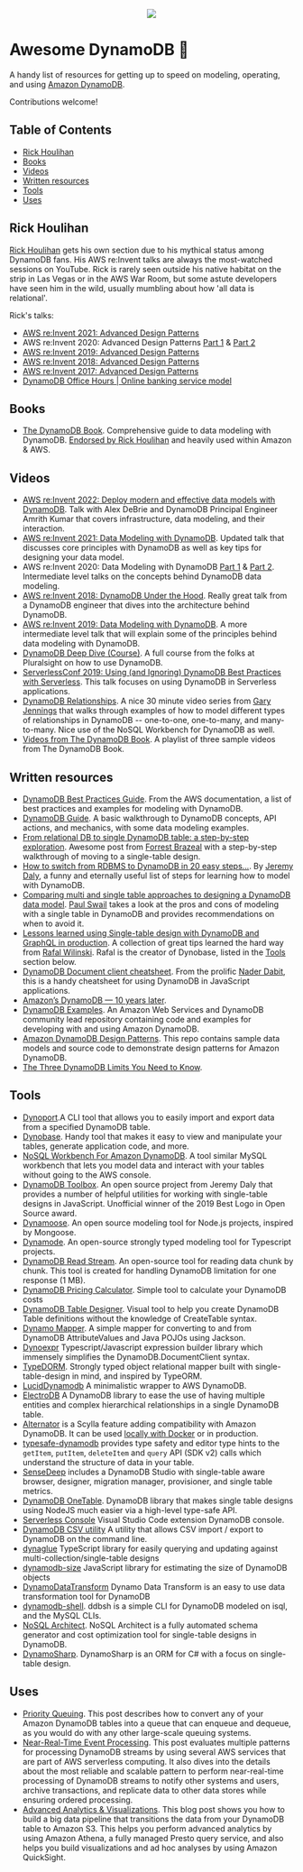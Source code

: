 <p align="center">
  <img src="https://user-images.githubusercontent.com/6509926/70553550-f033b980-1b40-11ea-9192-759b3b1053b3.png">
</p>

# Awesome DynamoDB 🚀

A handy list of resources for getting up to speed on modeling, operating, and using [Amazon DynamoDB](https://aws.amazon.com/dynamodb/).

Contributions welcome!

## Table of Contents

- [Rick Houlihan](#rick-houlihan)
- [Books](#books)
- [Videos](#videos)
- [Written resources](#written-resources)
- [Tools](#tools)
- [Uses](#uses)

## Rick Houlihan

[Rick Houlihan](https://twitter.com/houlihan_rick) gets his own section due to his mythical status among DynamoDB fans. His AWS re:Invent talks are always the most-watched sessions on YouTube. Rick is rarely seen outside his native habitat on the strip in Las Vegas or in the AWS War Room, but some astute developers have seen him in the wild, usually mumbling about how 'all data is relational'.

Rick's talks:

- [AWS re:Invent 2021: Advanced Design Patterns](https://www.youtube.com/watch?v=xfxBhvGpoa0)
- AWS re:Invent 2020: Advanced Design Patterns [Part 1](https://youtu.be/MF9a1UNOAQo) & [Part 2](https://youtu.be/_KNrRdWD25M)
- [AWS re:Invent 2019: Advanced Design Patterns](https://t.co/fRtp2X3Vgg?amp=1)
- [AWS re:Invent 2018: Advanced Design Patterns](https://t.co/ivlcYMhkur?amp=1)
- [AWS re:Invent 2017: Advanced Design Patterns](https://t.co/b3OeDqBbBK?amp=1)
- [DynamoDB Office Hours | Online banking service model](https://www.youtube.com/watch?v=sBpgH5RFAlQ)

## Books

- [The DynamoDB Book](https://dynamodbbook.com/). Comprehensive guide to data modeling with DynamoDB. [Endorsed by Rick Houlihan](https://twitter.com/houlihan_rick/status/1247522640278859777) and heavily used within Amazon & AWS.

## Videos

- [AWS re:Invent 2022: Deploy modern and effective data models with DynamoDB](https://youtu.be/SC-YAPgJpms). Talk with Alex DeBrie and DynamoDB Principal Engineer Amrith Kumar that covers infrastructure, data modeling, and their interaction.
- [AWS re:Invent 2021: Data Modeling with DynamoDB](https://www.youtube.com/watch?v=yNOVamgIXGQ). Updated talk that discusses core principles with DynamoDB as well as key tips for designing your data model.
- AWS re:Invent 2020: Data Modeling with DynamoDB [Part 1](https://youtu.be/fiP2e-g-r4g) & [Part 2](https://youtu.be/0uLF1tjI_BI). Intermediate level talks on the concepts behind DynamoDB data modeling.
- [AWS re:Invent 2018: DynamoDB Under the Hood](https://www.youtube.com/watch?v=yvBR71D0nAQ). Really great talk from a DynamoDB engineer that dives into the architecture behind DynamoDB.
- [AWS re:Invent 2019: Data Modeling with DynamoDB](https://www.youtube.com/watch?v=DIQVJqiSUkE). A more intermediate level talk that will explain some of the principles behind data modeling with DynamoDB.
- [DynamoDB Deep Dive (Course)](https://www.pluralsight.com/cloud-guru/courses/amazon-dynamodb-deep-dive). A full course from the folks at Pluralsight on how to use DynamoDB.
- [ServerlessConf 2019: Using (and Ignoring) DynamoDB Best Practices with Serverless](https://acloud.guru/series/serverlessconf-nyc-2019/view/dynamodb-best-practices). This talk focuses on using DynamoDB in Serverless applications.
- [DynamoDB Relationships](https://www.youtube.com/watch?v=lh7q5hCrCSU&list=PL6oNLEZTnXshgy4iHFULjYvcwbeMTotJp). A nice 30 minute video series from [Gary Jennings](https://twitter.com/G_Jennings09) that walks through examples of how to model different types of relationships in DynamoDB -- one-to-one, one-to-many, and many-to-many. Nice use of the NoSQL Workbench for DynamoDB as well.
- [Videos from The DynamoDB Book](https://www.youtube.com/playlist?list=PLNjt4IpUlQLieAf8YE4bjN7kgwntsfW_B). A playlist of three sample videos from The DynamoDB Book.

## Written resources

- [DynamoDB Best Practices Guide](https://docs.aws.amazon.com/amazondynamodb/latest/developerguide/best-practices.html). From the AWS documentation, a list of best practices and examples for modeling with DynamoDB.
- [DynamoDB Guide](https://www.dynamodbguide.com/). A basic walkthrough to DynamoDB concepts, API actions, and mechanics, with some data modeling examples.
- [From relational DB to single DynamoDB table: a step-by-step exploration](https://www.trek10.com/blog/dynamodb-single-table-relational-modeling/). Awesome post from [Forrest Brazeal](https://twitter.com/forrestbrazeal) with a step-by-step walkthrough of moving to a single-table design.
- [How to switch from RDBMS to DynamoDB in 20 easy steps...](https://www.jeremydaly.com/how-to-switch-from-rdbms-to-dynamodb-in-20-easy-steps/). By [Jeremy Daly](https://twitter.com/jeremy_daly), a funny and eternally useful list of steps for learning how to model with DynamoDB.
- [Comparing multi and single table approaches to designing a DynamoDB data model](https://winterwindsoftware.com/dynamodb-modelling-single-vs-multi-table/). [Paul Swail](https://twitter.com/paulswail) takes a look at the pros and cons of modeling with a single table in DynamoDB and provides recommendations on when to avoid it.
- [Lessons learned using Single-table design with DynamoDB and GraphQL in production](https://www.rwilinski.me/blog/dynamodb-single-table-design-lessons/). A collection of great tips learned the hard way from [Rafal Wilinski](https://twitter.com/rafalwilinski). Rafal is the creator of Dynobase, listed in the [Tools](#tools) section below.
- [DynamoDB Document client cheatsheet](https://github.com/dabit3/dynamodb-documentclient-cheat-sheet). From the prolific [Nader Dabit](https://twitter.com/dabit3), this is a handy cheatsheet for using DynamoDB in JavaScript applications.
- [Amazon’s DynamoDB — 10 years later](https://www.amazon.science/latest-news/amazons-dynamodb-10-years-later).
- [DynamoDB Examples](https://github.com/aws-samples/aws-dynamodb-examples). An Amazon Web Services and DynamoDB community lead repository containing code and examples for developing with and using Amazon DynamoDB.
- [Amazon DynamoDB Design Patterns](https://github.com/aws-samples/amazon-dynamodb-design-patterns). This repo contains sample data models and source code to demonstrate design patterns for Amazon DynamoDB.
- [The Three DynamoDB Limits You Need to Know](https://www.alexdebrie.com/posts/dynamodb-limits/).

## Tools

- [Dynoport](https://www.npmjs.com/package/dynoport).A CLI tool that allows you to easily import and export data from a specified DynamoDB table. 
- [Dynobase](https://dynobase.dev/). Handy tool that makes it easy to view and manipulate your tables, generate application code, and more.
- [NoSQL Workbench For Amazon DynamoDB](https://docs.aws.amazon.com/amazondynamodb/latest/developerguide/workbench.html). A tool similar MySQL workbench that lets you model data and interact with your tables without going to the AWS console.
- [DynamoDB Toolbox](https://github.com/jeremydaly/dynamodb-toolbox). An open source project from Jeremy Daly that provides a number of helpful utilities for working with single-table designs in JavaScript. Unofficial winner of the 2019 Best Logo in Open Source award.
- [Dynamoose](https://github.com/dynamoose/dynamoose/). An open source modeling tool for Node.js projects, inspired by Mongoose.
- [Dynamode](https://github.com/blazejkustra/dynamode). An open-source strongly typed modeling tool for Typescript projects.
- [DynamoDB Read Stream](https://github.com/AlexHladin/dynamodb-read-stream). An open-source tool for reading data chunk by chunk. This tool is created for handling DynamoDB limitation for one response (1 MB).
- [DynamoDB Pricing Calculator](https://dynobase.dev/dynamodb-pricing-calculator/). Simple tool to calculate your DynamoDB costs
- [DynamoDB Table Designer](https://dynobase.dev/dynamodb-table-schema-design-tool/). Visual tool to help you create DynamoDB Table definitions without the knowledge of CreateTable syntax.
- [Dynamo Mapper](https://github.com/autonomouslogic/dynamo-mapper). A simple mapper for converting to and from DynamoDB AttributeValues and Java POJOs using Jackson.
- [Dynoexpr](https://github.com/tuplo/dynoexpr) Typescript/Javascript expression builder library which immensely simplifies the DynamoDB.DocumentClient syntax.
- [TypeDORM](https://github.com/typedorm/typedorm). Strongly typed object relational mapper built with single-table-design in mind, and inspired by TypeORM.
- [LucidDynamodb](https://github.com/dineshsonachalam/lucid-dynamodb) A minimalistic wrapper to AWS DynamoDB.
- [ElectroDB](https://github.com/tywalch/electrodb) A DynamoDB library to ease the use of having multiple entities and complex hierarchical relationships in a single DynamoDB table.
- [Alternator](https://github.com/scylladb/scylla/blob/master/docs/alternator/alternator.md) is a Scylla feature adding compatibility with Amazon DynamoDB. It can be used [locally with Docker](https://hub.docker.com/r/scylladb/scylla/) or in production.
- [typesafe-dynamodb](https://github.com/sam-goodwin/typesafe-dynamodb) provides type safety and editor type hints to the `getItem`, `putItem`, `deleteItem` and `query` API (SDK v2) calls which understand the structure of data in your table.
- [SenseDeep](https://www.sensedeep.com/blog/posts/stories/dynamodb-studio.html) includes a DynamoDB Studio with single-table aware browser, designer, migration manager, provisioner, and single table metrics.
- [DynamoDB OneTable](https://github.com/sensedeep/dynamodb-onetable). DynamoDB library that makes single table designs using NodeJS much easier via a high-level type-safe API.
- [Serverless Console](https://marketplace.visualstudio.com/items?itemName=devAdvice.serverlessconsole) Visual Studio Code extension DynamoDB console.
- [DynamoDB CSV utility](https://github.com/danishi/dynamodb-csv) A utility that allows CSV import / export to DynamoDB on the command line.
- [dynaglue](https://github.com/chris-armstrong/dynaglue) TypeScript library for easily querying and updating against multi-collection/single-table designs
- [dynamodb-size](https://github.com/chris-armstrong/dynamodb-size-js) JavaScript library for estimating the size of DynamoDB objects
- [DynamoDataTransform](https://github.com/jitsecurity/dynamo-data-transform) Dynamo Data Transform is an easy to use data transformation tool for DynamoDB
- [dynamodb-shell](https://github.com/awslabs/dynamodb-shell). ddbsh is a simple CLI for DynamoDB modeled on isql, and the MySQL CLIs. 
- [NoSQL Architect](https://volisoft.org/ddb.html). NoSQL Architect is a fully automated schema generator and cost optimization tool for single-table designs in DynamoDB.
- [DynamoSharp](https://github.com/ChrixApp/DynamoSharp). DynamoSharp is an ORM for C# with a focus on single-table design.

## Uses

- [Priority Queuing](https://aws.amazon.com/blogs/database/implementing-priority-queueing-with-amazon-dynamodb/). This post describes how to convert any of your Amazon DynamoDB tables into a queue that can enqueue and dequeue, as you would do with any other large-scale queuing systems.
- [Near-Real-Time Event Processing](https://aws.amazon.com/blogs/database/how-to-perform-ordered-data-replication-between-applications-by-using-amazon-dynamodb-streams/). This post evaluates multiple patterns for processing DynamoDB streams by using several AWS services that are part of AWS serverless computing. It also dives into the details about the most reliable and scalable pattern to perform near-real-time processing of DynamoDB streams to notify other systems and users, archive transactions, and replicate data to other data stores while ensuring ordered processing.
- [Advanced Analytics & Visualizations](https://aws.amazon.com/blogs/database/how-to-perform-advanced-analytics-and-build-visualizations-of-your-amazon-dynamodb-data-by-using-amazon-athena/). This blog post shows you how to build a big data pipeline that transitions the data from your DynamoDB table to Amazon S3. This helps you perform advanced analytics by using Amazon Athena, a fully managed Presto query service, and also helps you build visualizations and ad hoc analyses by using Amazon QuickSight.
